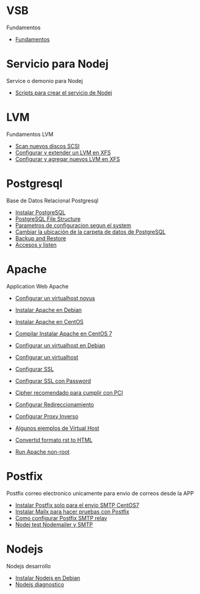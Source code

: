 # VSB
Fundamentos

* [Fundamentos](fundamentos.rst)

# Servicio para Nodej
Service o demonio para Nodej
* [Scripts para crear el servicio de Nodej](service_nodej.rst)

# LVM
Fundamentos LVM

* [Scan nuevos discos SCSI](scannuevodisco.rst)
* [Configurar y extender un LVM en XFS](lvmxfs.rst)
* [Configurar y agregar nuevos LVM en XFS](newlvmxfs.rst)


# Postgresql
Base de Datos Relacional Postgresql

* [Instalar PostgreSQL](installpostgresql.rst)
* [PostgreSQL File Structure](filestructure.rst)
* [Parametros de configuracion segun el system](parametroconf.rst)
* [Cambiar la ubicación de la carpeta de datos de PostgreSQL](cambiarubicacion.rst)
* [Backup and Restore](backuprestore.rst)
* [Accesos y listen](accesoslisten.rst)




# Apache 
Application Web Apache

* [Configurar un virtualhost novus](virtualhostnovus.rst)
* [Instalar Apache en Debian](instalardebian.rst)

* [Instalar Apache en CentOS](instalar.rst)
* [Compilar Instalar Apache en CentOS 7](CompilarInstallCentos7.rst)
* [Configurar un virtualhost en Debian](virtualhostdebian.rst)
* [Configurar un virtualhost](virtualhost.rst)
* [Configurar SSL](ssl.rst)
* [Configurar SSL con Password](sslpassword.rst)
* [Cipher recomendado para cumplir con PCI](cipherrecomendado.rst)
* [Configurar Redireccionamiento](redireccionamiento.rst)
* [Configurar Proxy Inverso](proxyreverse.rst)
* [Algunos ejemplos de Virtual Host](Ejemplos_VirtualHost.rst)
* [Convertid formato rst to HTML](rsttohtml.rst)
* [Run Apache non-root](non-root.rst)

# Postfix
Postfix correo electronico unicamente para envio de correos desde la APP

* [Instalar Postfix solo para el envio SMTP CentOS7](installonlysmtpCentOS7.rst)
* [Instalar Mailx para hacer pruebas con Postfix](mailx.rst)
* [Como configurar Postfix SMTP relay](relayhost.rst)
* [Nodej test Nodemailer y SMTP](NodeJrelayhost.rst)


# Nodejs
Nodejs desarrollo

* [Instalar Nodejs en Debian](instalarnodejs.rst)
* [Nodejs diagnostico](nodejsdiagnostico.rst)

